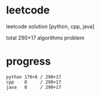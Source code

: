 # leetcode
leetcode solution [python, cpp, java]

total 290+17 algorithms problem
# progress	
	python 176+6 / 290+17
	cpp    0     / 290+17
	java   0     / 290+17
